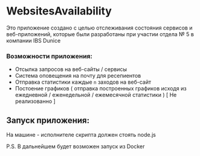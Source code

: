 # WebsitesAvailability
Это приложение создано с целью отслеживания состояния сервисов и веб-приложений, которые были разработаны при участии отдела № 5 в компании IBS Dunice

### Возможности приложения:

* Отсылка запросов на веб-сайты / сервисы
* Система оповещения на почту для ресепиентов 
* Отправка статистики каждые `n` заходов на веб-сайт
* Постоение графиков ( отправка построенных графиков исходя из ежедневной / еженедельной / ежемесячной статистики ) [ Не реализованно ] 

## Запуск приложения:

На машине - исполнителе скрипта должен стоять node.js



P.S. В дальнейшем будет возможен запуск из Docker
